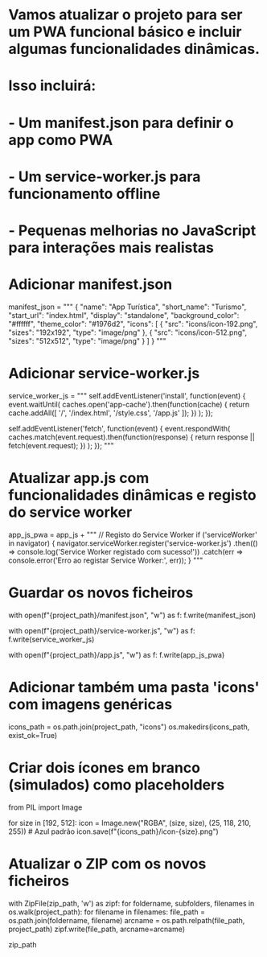 # Vamos atualizar o projeto para ser um PWA funcional básico e incluir algumas funcionalidades dinâmicas.
# Isso incluirá:
# - Um manifest.json para definir o app como PWA
# - Um service-worker.js para funcionamento offline
# - Pequenas melhorias no JavaScript para interações mais realistas

# Adicionar manifest.json
manifest_json = """
{
  "name": "App Turística",
  "short_name": "Turismo",
  "start_url": "index.html",
  "display": "standalone",
  "background_color": "#ffffff",
  "theme_color": "#1976d2",
  "icons": [
    {
      "src": "icons/icon-192.png",
      "sizes": "192x192",
      "type": "image/png"
    },
    {
      "src": "icons/icon-512.png",
      "sizes": "512x512",
      "type": "image/png"
    }
  ]
}
"""

# Adicionar service-worker.js
service_worker_js = """
self.addEventListener('install', function(event) {
  event.waitUntil(
    caches.open('app-cache').then(function(cache) {
      return cache.addAll([
        '/',
        '/index.html',
        '/style.css',
        '/app.js'
      ]);
    })
  );
});

self.addEventListener('fetch', function(event) {
  event.respondWith(
    caches.match(event.request).then(function(response) {
      return response || fetch(event.request);
    })
  );
});
"""

# Atualizar app.js com funcionalidades dinâmicas e registo do service worker
app_js_pwa = app_js + """
// Registo do Service Worker
if ('serviceWorker' in navigator) {
  navigator.serviceWorker.register('service-worker.js')
    .then(() => console.log('Service Worker registado com sucesso!'))
    .catch(err => console.error('Erro ao registar Service Worker:', err));
}
"""

# Guardar os novos ficheiros
with open(f"{project_path}/manifest.json", "w") as f:
    f.write(manifest_json)

with open(f"{project_path}/service-worker.js", "w") as f:
    f.write(service_worker_js)

with open(f"{project_path}/app.js", "w") as f:
    f.write(app_js_pwa)

# Adicionar também uma pasta 'icons' com imagens genéricas
icons_path = os.path.join(project_path, "icons")
os.makedirs(icons_path, exist_ok=True)

# Criar dois ícones em branco (simulados) como placeholders
from PIL import Image

for size in [192, 512]:
    icon = Image.new("RGBA", (size, size), (25, 118, 210, 255))  # Azul padrão
    icon.save(f"{icons_path}/icon-{size}.png")

# Atualizar o ZIP com os novos ficheiros
with ZipFile(zip_path, 'w') as zipf:
    for foldername, subfolders, filenames in os.walk(project_path):
        for filename in filenames:
            file_path = os.path.join(foldername, filename)
            arcname = os.path.relpath(file_path, project_path)
            zipf.write(file_path, arcname=arcname)

zip_path

